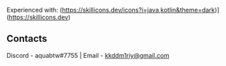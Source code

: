 Experienced with: (https://skillicons.dev/icons?i=java,kotlin&theme=dark)](https://skillicons.dev)

## Contacts
Discord - aquabtw#7755 |
Email - kkddm1riy@gmail.com
